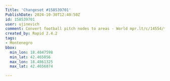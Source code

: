```yaml
---
Title: 'Changeset #158539701'
PublishDate: 2024-10-30T12:40:50Z
id: 158539701
user: ujinevich
comment: Convert football pitch nodes to areas - World mpr.lt/c/14554/t/156504969
created_by: Rapid 2.4.2
tags:
- Montenegro
bbox:
  min_lon: 18.4847598
  min_lat: 42.465056
  max_lon: 18.4861325
  max_lat: 42.4656874

---
```

